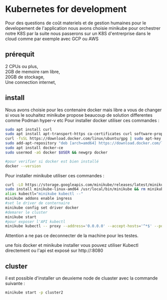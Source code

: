 # Kubernetes for development

Pour des questions de coût materiels et de gestion humaines pour le developement de l'application nous avons choisie minikube pour orchestrer notre K8S par la suite nous passerons sur un K8S d'entrerprise dans le cloud comme par exemple avec GCP ou AWS

## prérequit

2 CPUs ou plus,  
2GB de memoire ram libre,  
20GB de stockage,  
Une connection internet,

## install

Nous avons choisie pour les contenaire docker mais libre a vous de changer si vous le souhaitez minikube propose beaucoup de solution differentes comme Podman hyper-v etc
Pour installer docker utiliser ces commandes :

```BASH
sudo apt install curl
sudo apt install apt-transport-https ca-certificates curl software-properties-common
curl -fsSL https://download.docker.com/linux/ubuntu/gpg | sudo apt-key add -
sudo add-apt-repository "deb [arch=amd64] https://download.docker.com/linux/ubuntu $(lsb_release -cs) stable"
sudo apt install docker-ce
sudo usermod -aG docker $USER && newgrp docker

#pour verifier si docker est bien installé
docker --version
```

Pour installer minikube utiliser ces commandes :

```BASH
curl -LO https://storage.googleapis.com/minikube/releases/latest/minikube-linux-amd64
sudo install minikube-linux-amd64 /usr/local/bin/minikube && rm minikube-linux-amd64
alias kubectl="minikube kubectl --"
minikube addons enable ingress
#set le driver de conternaire
minikube config set driver docker
#demarer le cluster
minikube start
#pour exposer l'API kubectl
minikube kubectl -- proxy --address='0.0.0.0' --accept-hosts='^*$' --port=8080 --disable-filter &

```
Attention a ne pas ce deconnecter de la machine pour les testes.  

une fois docker et minikube installer vous pouvez utiliser Kubectl directement ou l'api est exposé sur http://<votre ip>:8080

## cluster

il est possible d'installer un deuxieme node de cluaster avec la commande suivante :

```BASH
minikube start -p cluster2

```
